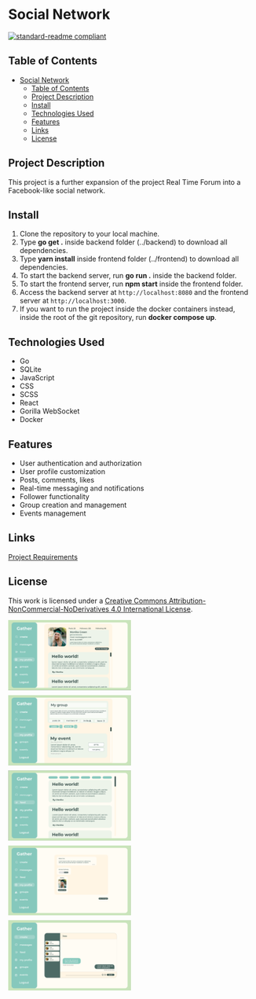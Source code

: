 # Social Network

[![standard-readme compliant](https://img.shields.io/badge/readme%20style-standard-brightgreen.svg?style=flat-square)](https://github.com/RichardLitt/standard-readme)

## Table of Contents

- [Social Network](#social-network)
  - [Table of Contents](#table-of-contents)
  - [Project Description](#project-description)
  - [Install](#install)
  - [Technologies Used](#technologies-used)
  - [Features](#features)
  - [Links](#links)
  - [License](#license)

## Project Description

This project is a further expansion of the project Real Time Forum into a Facebook-like social network.

## Install

1. Clone the repository to your local machine.
2. Type **go get .** inside backend folder (../backend) to download all dependencies.
3. Type **yarn install** inside frontend folder (../frontend) to download all dependencies.
4. To start the backend server, run **go run .** inside the backend folder.
5. To start the frontend server, run **npm start** inside the frontend folder.
6. Access the backend server at `http://localhost:8080` and the frontend server at `http://localhost:3000`.
7. If you want to run the project inside the docker containers instead, inside the root of the git repository, run **docker compose up**.

## Technologies Used

- Go
- SQLite
- JavaScript
- CSS
- SCSS
- React
- Gorilla WebSocket
- Docker

## Features

- User authentication and authorization
- User profile customization
- Posts, comments, likes
- Real-time messaging and notifications
- Follower functionality
- Group creation and management
- Events management

## Links

[Project Requirements](https://github.com/01-edu/public/tree/master/subjects/social-network)

## License

This work is licensed under a [Creative Commons Attribution-NonCommercial-NoDerivatives 4.0 International License](https://creativecommons.org/licenses/by-nc-nd/4.0/).

<div style="display:flex; flex-wrap:wrap; gap: 10px">
<img src="./screenshots/screenshot_6.png" style="width:250px;height:auto;">
<img src="./screenshots/screenshot_7.png" style="width:250px;height:auto;">
<img src="./screenshots/screenshot_8.png" style="width:250px;height:auto;">
<img src="./screenshots/screenshot_10.png" style="width:250px;height:auto;">
<img src="./screenshots/screenshot_11.png" style="width:250px;height:auto;">
</div>